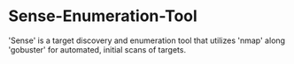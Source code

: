 # Sense-Enumeration-Tool
'Sense' is a target discovery and enumeration tool that utilizes 'nmap' along 'gobuster' for automated, initial scans of targets.
